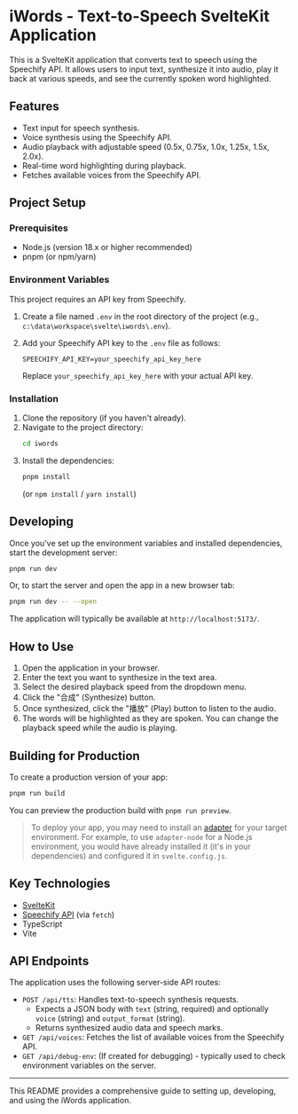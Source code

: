 # iWords - Text-to-Speech SvelteKit Application

This is a SvelteKit application that converts text to speech using the Speechify API. It allows users to input text, synthesize it into audio, play it back at various speeds, and see the currently spoken word highlighted.

## Features

- Text input for speech synthesis.
- Voice synthesis using the Speechify API.
- Audio playback with adjustable speed (0.5x, 0.75x, 1.0x, 1.25x, 1.5x, 2.0x).
- Real-time word highlighting during playback.
- Fetches available voices from the Speechify API.

## Project Setup

### Prerequisites

- Node.js (version 18.x or higher recommended)
- pnpm (or npm/yarn)

### Environment Variables

This project requires an API key from Speechify.

1.  Create a file named `.env` in the root directory of the project (e.g., `c:\data\workspace\svelte\iwords\.env`).
2.  Add your Speechify API key to the `.env` file as follows:

    ```env
    SPEECHIFY_API_KEY=your_speechify_api_key_here
    ```

    Replace `your_speechify_api_key_here` with your actual API key.

### Installation

1.  Clone the repository (if you haven't already).
2.  Navigate to the project directory:
    ```bash
    cd iwords
    ```
3.  Install the dependencies:
    ```bash
    pnpm install
    ```
    (or `npm install` / `yarn install`)

## Developing

Once you've set up the environment variables and installed dependencies, start the development server:

```bash
pnpm run dev
```

Or, to start the server and open the app in a new browser tab:

```bash
pnpm run dev -- --open
```

The application will typically be available at `http://localhost:5173/`.

## How to Use

1.  Open the application in your browser.
2.  Enter the text you want to synthesize in the text area.
3.  Select the desired playback speed from the dropdown menu.
4.  Click the "合成" (Synthesize) button.
5.  Once synthesized, click the "播放" (Play) button to listen to the audio.
6.  The words will be highlighted as they are spoken. You can change the playback speed while the audio is playing.

## Building for Production

To create a production version of your app:

```bash
pnpm run build
```

You can preview the production build with `pnpm run preview`.

> To deploy your app, you may need to install an [adapter](https://svelte.dev/docs/kit/adapters) for your target environment. For example, to use `adapter-node` for a Node.js environment, you would have already installed it (it's in your dependencies) and configured it in `svelte.config.js`.

## Key Technologies

- [SvelteKit](https://kit.svelte.dev/)
- [Speechify API](https://speechify.com/text-to-speech-api/) (via `fetch`)
- TypeScript
- Vite

## API Endpoints

The application uses the following server-side API routes:

-   `POST /api/tts`: Handles text-to-speech synthesis requests.
    -   Expects a JSON body with `text` (string, required) and optionally `voice` (string) and `output_format` (string).
    -   Returns synthesized audio data and speech marks.
-   `GET /api/voices`: Fetches the list of available voices from the Speechify API.
-   `GET /api/debug-env`: (If created for debugging) - typically used to check environment variables on the server.

---

This README provides a comprehensive guide to setting up, developing, and using the iWords application.
